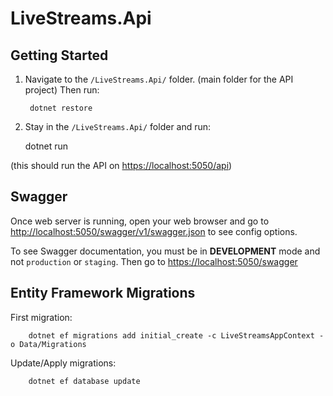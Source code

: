 # LiveStreams.Api

## Getting Started

1.   Navigate to the `/LiveStreams.Api/` folder. (main folder for the API project)
     Then run:

          dotnet restore

2.   Stay in the `/LiveStreams.Api/` folder and run:

     dotnet run

(this should run the API on [https://localhost:5050/api](https://localhost:5050/api))

## Swagger

Once web server is running, open your web browser and go to [http://localhost:5050/swagger/v1/swagger.json](http://localhost:5050/swagger/v1/swagger.json) to see config options.

To see Swagger documentation, you must be in **DEVELOPMENT** mode and not `production` or `staging`. Then go to [https://localhost:5050/swagger](https://localhost:5050/swagger)

## Entity Framework Migrations

First migration:

        dotnet ef migrations add initial_create -c LiveStreamsAppContext -o Data/Migrations

Update/Apply migrations:

        dotnet ef database update
